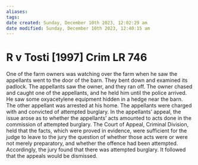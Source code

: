 ```yaml
---
aliases: 
tags: 
date created: Sunday, December 10th 2023, 12:02:29 am
date modified: Sunday, December 10th 2023, 12:40:15 am
---
```


# R v Tosti [1997] Crim LR 746

One of the farm owners was watching over the farm when he saw the appellants went to the door of the barn. They bent down and examined its padlock. The appellants saw the owner, and they ran off. The owner chased and caught one of the appellants, and he held him until the police arrived. He saw some oxyacetylene equipment hidden in a hedge near the barn. The other appellant was arrested at his home. The appellants were charged with and convicted of attempted burglary. In the appellants’ appeal, the issue arose as to whether the appellants’ acts amounted to acts done in the commission of attempted burglary. The Court of Appeal, Criminal Division, held that the facts, which were proved in evidence, were sufficient for the judge to leave to the jury the question of whether those acts were or were not merely preparatory, and whether the offence had been attempted. Accordingly, the jury found that there was attempted burglary. It followed that the appeals would be dismissed.
